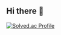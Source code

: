 ## Hi there 👋

[![Solved.ac Profile](http://mazassumnida.wtf/api/generate_badge?boj=jklas187)](https://solved.ac/jklas187)


<!--
**ISEViper/ISEViper** is a ✨ _special_ ✨ repository because its `README.md` (this file) appears on your GitHub profile.

Here are some ideas to get you started:

- 🔭 I’m currently working on ...
- 🌱 I’m currently learning ...
- 👯 I’m looking to collaborate on ...
- 🤔 I’m looking for help with ...
- 💬 Ask me about ...
- 📫 How to reach me: ...
- 😄 Pronouns: ...
- ⚡ Fun fact: ...
-->
